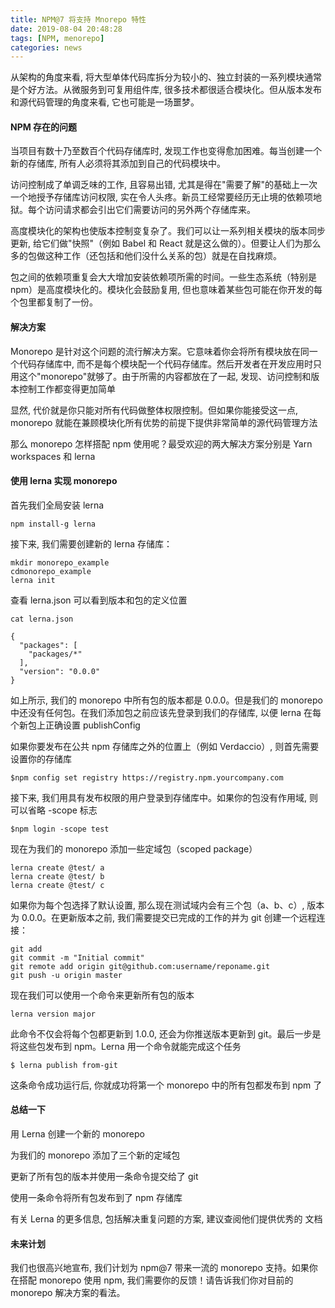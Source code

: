 ```yaml
---
title: NPM@7 将支持 Mnorepo 特性
date: 2019-08-04 20:48:28
tags: [NPM, menorepo]
categories: news
---
```



从架构的角度来看, 将大型单体代码库拆分为较小的、独立封装的一系列模块通常是个好方法。从微服务到可复用组件库, 很多技术都很适合模块化。但从版本发布和源代码管理的角度来看, 它也可能是一场噩梦。

<!-- more -->

#### NPM 存在的问题

当项目有数十乃至数百个代码存储库时, 发现工作也变得愈加困难。每当创建一个新的存储库, 所有人必须将其添加到自己的代码模块中。

访问控制成了单调乏味的工作, 且容易出错, 尤其是得在"需要了解"的基础上一次一个地授予存储库访问权限, 实在令人头疼。新员工经常要经历无止境的依赖项地狱。每个访问请求都会引出它们需要访问的另外两个存储库来。

高度模块化的架构也使版本控制变复杂了。我们可以让一系列相关模块的版本同步更新, 给它们做"快照"（例如 Babel 和 React 就是这么做的）。但要让人们为那么多的包做这种工作（还包括和他们没什么关系的包）就是在自找麻烦。

包之间的依赖项重复会大大增加安装依赖项所需的时间。一些生态系统（特别是 npm）是高度模块化的。模块化会鼓励复用, 但也意味着某些包可能在你开发的每个包里都复制了一份。



#### 解决方案

Monorepo 是针对这个问题的流行解决方案。它意味着你会将所有模块放在同一个代码存储库中, 而不是每个模块配一个代码存储库。然后开发者在开发应用时只用这个"monorepo"就够了。由于所需的内容都放在了一起, 发现、访问控制和版本控制工作都变得更加简单  

显然, 代价就是你只能对所有代码做整体权限控制。但如果你能接受这一点, monorepo 就能在兼顾模块化所有优势的前提下提供非常简单的源代码管理方法  

那么 monorepo 怎样搭配 npm 使用呢？最受欢迎的两大解决方案分别是 Yarn workspaces 和 lerna  


#### 使用 lerna 实现 monorepo  

首先我们全局安装 lerna  

```
npm install-g lerna
```

接下来, 我们需要创建新的 lerna 存储库：

```
mkdir monorepo_example  
cdmonorepo_example  
lerna init  
```

查看 lerna.json 可以看到版本和包的定义位置  

```
cat lerna.json

{
  "packages": [
    "packages/*"
  ],
  "version": "0.0.0"
}
```

如上所示, 我们的 monorepo 中所有包的版本都是 0.0.0。但是我们的 monorepo 中还没有任何包。在我们添加包之前应该先登录到我们的存储库, 以便 lerna 在每个新包上正确设置 publishConfig  

如果你要发布在公共 npm 存储库之外的位置上（例如 Verdaccio）, 则首先需要设置你的存储库    

```
$npm config set registry https://registry.npm.yourcompany.com  
```

接下来, 我们用具有发布权限的用户登录到存储库中。如果你的包没有作用域, 则可以省略 -scope 标志  

```
$npm login -scope test
```

现在为我们的 monorepo 添加一些定域包（scoped package）

```
lerna create @test/ a
lerna create @test/ b
lerna create @test/ c
```

如果你为每个包选择了默认设置, 那么现在测试域内会有三个包（a、b、c）, 版本为 0.0.0。在更新版本之前, 我们需要提交已完成的工作的并为 git 创建一个远程连接：  

```
git add
git commit -m "Initial commit"
git remote add origin git@github.com:username/reponame.git
git push -u origin master
```

现在我们可以使用一个命令来更新所有包的版本  

```
lerna version major
```

此命令不仅会将每个包都更新到 1.0.0, 还会为你推送版本更新到 git。最后一步是将这些包发布到 npm。Lerna 用一个命令就能完成这个任务  

```
$ lerna publish from-git
```

这条命令成功运行后, 你就成功将第一个 monorepo 中的所有包都发布到 npm 了  


#### 总结一下

用 Lerna 创建一个新的 monorepo   

为我们的 monorepo 添加了三个新的定域包  

更新了所有包的版本并使用一条命令提交给了 git  

使用一条命令将所有包发布到了 npm 存储库   

有关 Lerna 的更多信息, 包括解决重复问题的方案, 建议查阅他们提供优秀的 文档   


#### 未来计划

我们也很高兴地宣布, 我们计划为 npm@7 带来一流的 monorepo 支持。如果你在搭配 monorepo 使用 npm, 我们需要你的反馈！请告诉我们你对目前的 monorepo 解决方案的看法。